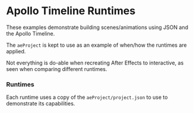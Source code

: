 # Apollo Timeline Runtimes

These examples demonstrate building scenes/animations using JSON and the Apollo Timeline.

The `aeProject` is kept to use as an example of when/how the runtimes are applied.

Not everything is do-able when recreating After Effects to interactive, as seen when comparing different runtimes.


### Runtimes

Each runtime uses a copy of the `aeProject/project.json` to use to demonstrate its capabilities.

